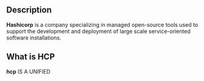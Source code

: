 
## Description 
**Hashicorp** is a company specializing in managed open-source tools used to support the development and deployment of large scale service-oriented software installations.

## What is **HCP**
**hcp** IS A UNIFIED 